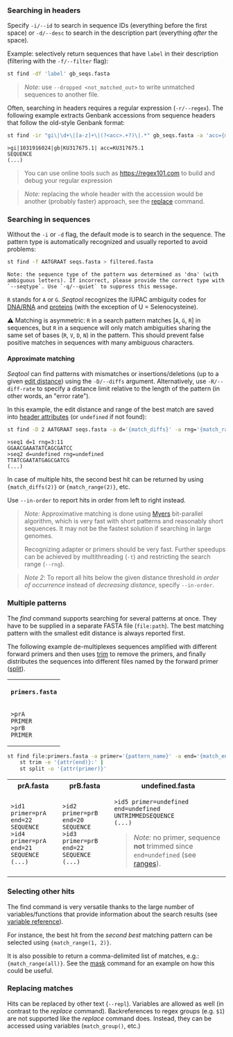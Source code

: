 ### Searching in headers

Specify `-i/--id` to search in sequence IDs (everything before the first space)
or `-d/--desc` to search in the description part (everything *after* the space).

Example: selectively return sequences that have `label` in their description
(filtering with the `-f/--filter` flag):

```sh
st find -df 'label' gb_seqs.fasta
```

> *Note*: use `--dropped <not_matched_out>` to write unmatched sequences to 
> another file.

Often, searching in headers requires a regular expression (`-r/--regex`).
The following example extracts Genbank accessions from sequence headers that follow
the old-style Genbank format:

```sh
st find -ir "gi\|\d+\|[a-z]+\|(?<acc>.+?)\|.*" gb_seqs.fasta -a 'acc={match_group(acc)}'
```

```
>gi|1031916024|gb|KU317675.1| acc=KU317675.1
SEQUENCE
(...)
```

> You can use online tools such as https://regex101.com to build and debug your
> regular expression

> *Note:* replacing the whole header with the accession would be another
> (probably faster) approach, see the [replace](replace) command.


### Searching in sequences

Without the `-i` or `-d` flag, the default mode is to search in the sequence.
The pattern type is automatically recognized and usually reported to avoid
problems:

```sh
st find -f AATGRAAT seqs.fasta > filtered.fasta
```

```
Note: the sequence type of the pattern was determined as 'dna' (with ambiguous letters). If incorrect, please provide the correct type with `--seqtype`. Use `-q/--quiet` to suppress this message.
```

`R` stands for `A` or `G`. *Seqtool* recognizes the IUPAC ambiguity codes for
[DNA/RNA](https://iubmb.qmul.ac.uk/misc/naseq.html#500) and
[proteins](https://iupac.qmul.ac.uk/AminoAcid/A2021.html#AA212)
(with the exception of U = Selenocysteine).


**⚠** Matching is asymmetric: `R` in a search pattern matches [`A`, `G`, `R`]
in sequences, but `R` in a sequence will only match ambiguities sharing the same
set of bases (`R`, `V`, `D`, `N`) in the pattern. This should prevent false
positive matches in sequences with many ambiguous characters.


#### Approximate matching

*Seqtool* can find patterns with mismatches or insertions/deletions
(up to a given [edit distance](https://en.wikipedia.org/wiki/Edit_distance))
using the `-D/--diffs` argument. Alternatively, use `-R/--diff-rate` to
specify a distance limit relative to the length of the pattern
(in other words, an "error rate").

In this example, the edit distance and range of the best match are saved
into [header attributes](attributes) (or `undefined` if not found):

```sh
st find -D 2 AATGRAAT seqs.fasta -a d='{match_diffs}' -a rng='{match_range}'
```

```
>seq1 d=1 rng=3:11
GGAACGAAATATCAGCGATCC
>seq2 d=undefined rng=undefined
TTATCGAATATGAGCGATCG
(...)
```

In case of multiple hits, the second best hit can be returned by using
`{match_diffs(2)}` or `{match_range(2)}`, etc.


Use `--in-order` to report hits in order from left to right instead.

> *Note:* Approximative matching is done using [Myers](https://doi.org/10.1145/316542.316550)
> bit-parallel algorithm, which is very fast with short patterns and reasonably
> short sequences. It may not be the fastest solution if searching in large
> genomes.
> 
> Recognizing adapter or primers should be very fast.
> Further speedups can be achieved by multithreading (`-t`) and
> restricting the search range (`--rng`).

> *Note 2*: To report all hits below the given distance threshold 
> *in order of occurrence* instead of *decreasing distance*, specify `--in-order`.


### Multiple patterns

The *find* command supports searching for several patterns at once.
They have to be supplied in a separate FASTA file (`file:path`).
The best matching pattern with the smallest edit distance is always reported first.

The following example de-multiplexes sequences amplified with different forward
primers and then uses [trim](trim) to remove the primers, and finally distributes
the sequences into different files named by the forward primer ([split](split)).

<table>
<tr><th>

`primers.fasta`

</th></tr>
<tr><td>

```
>prA
PRIMER
>prB
PRIMER
```

</td></tr>
</table>


```sh
st find file:primers.fasta -a primer='{pattern_name}' -a end='{match_end}' sequences.fasta |
    st trim -e '{attr(end)}:' | 
    st split -o '{attr(primer)}'
```

<table>
<tr><th>prA.fasta </th><th>prB.fasta</th><th>undefined.fasta</th></tr>
<tr>
<td>

```
>id1 primer=prA end=22
SEQUENCE
>id4 primer=prA end=21
SEQUENCE
(...)
```

</td>
<td>

```
>id2 primer=prB end=20
SEQUENCE
>id3 primer=prB end=22
SEQUENCE
(...)
```

</td>
<td>

```
>id5 primer=undefined end=undefined
UNTRIMMEDSEQUENCE
(...)
```

> *Note:* no primer, sequence **not** trimmed since `end=undefined` (see [ranges](ranges)).

</td>
</tr>
</table>


### Selecting other hits

The find command is very versatile thanks to the large number of variables/functions
that provide information about the search results (see [variable reference](#variable-function-reference)).


For instance, the best hit from the *second best* matching pattern can be selected using
`{match_range(1, 2)}`.

It is also possible to return a comma-delimited list of matches, e.g.:
`{match_range(all)}`. See the [mask](mask) command for an example on how this could be useful.


### Replacing matches

Hits can be replaced by other text (`--repl`). Variables are allowed
as well (in contrast to the *replace* command). Backreferences to regex groups
(e.g. `$1`) are not supported like the *replace* command does.
Instead, they can be accessed using variables (`match_group()`, etc.)
